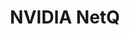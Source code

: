 ---
title: NVIDIA NetQ
layout: pdf
product: Cumulus NetQ
type: pdf
bookhidden: true
version: "4.4"
imgData: cumulus-netq
siteSlug: cumulus-netq
pdfhidden: true
draft: true
---